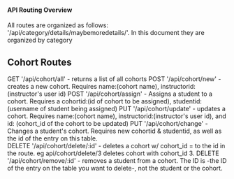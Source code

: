 #### API Routing Overview

All routes are organized as follows: '/api/category/details/maybemoredetails/'.   In this document they are organized by category

## Cohort Routes

GET '/api/cohort/all' - returns a list of all cohorts
POST '/api/cohort/new' - creates a new cohort.  Requires name:(cohort name), instructorid:(instructor's user id)
POST '/api/cohort/assign' - Assigns a student to a cohort.  Requires a cohortid:(id of cohort to be assigned), studentid:(username of student being assigned)
PUT '/api/cohort/update' - updates a cohort.  Requires name:(cohort name), instructorid:(instructor's user id), and id: (cohort_id of the cohort to be updated)
PUT '/api/cohort/change' - Changes a student's cohort.  Requires new cohortid & studentid, as well as the id of the entry on this table.  
DELETE '/api/cohort/delete/:id' - deletes a cohort w/ cohort_id = to the id in the route. eg api/cohort/delete/3 deletes cohort with cohort_id 3.
DELETE '/api/cohort/remove/:id' - removes a student from a cohort.  The ID is -the ID of the entry on the table you want to delete-, not the student or the cohort.